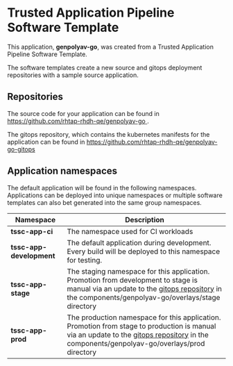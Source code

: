 # Trusted Application Pipeline Software Template

This application, **genpolyav-go**, was created from a Trusted Application Pipeline Software Template.

The software templates create a new source and gitops deployment repositories with a sample source application. 

## Repositories

The source code for your application can be found in [https://github.com/rhtap-rhdh-qe/genpolyav-go ](https://github.com/rhtap-rhdh-qe/genpolyav-go ).
 
The gitops repository, which contains the kubernetes manifests for the application can be found in 
[https://github.com/rhtap-rhdh-qe/genpolyav-go-gitops ](https://github.com/rhtap-rhdh-qe/genpolyav-go-gitops ) 

## Application namespaces 

The default application will be found in the following namespaces. Applications can be deployed into unique namespaces or multiple software templates can also bet generated into the same group namespaces.  

|  Namespace   |  Description   |  
| -------- | -------- |
| **tssc-app-ci** | The namespace used for CI workloads |
| **tssc-app-development** | The default application during development. Every build will be deployed to this namespace for testing. |
| **tssc-app-stage** | The staging namespace for this application. Promotion from development to stage is manual via an update to the [gitops repository](https://github.com/rhtap-rhdh-qe/genpolyav-go-gitops ) in the components/genpolyav-go/overlays/stage directory |
| **tssc-app-prod** | The production namespace for this application. Promotion from stage to production is manual via an update to the [gitops repository](https://github.com/rhtap-rhdh-qe/genpolyav-go-gitops ) in the components/genpolyav-go/overlays/prod directory |